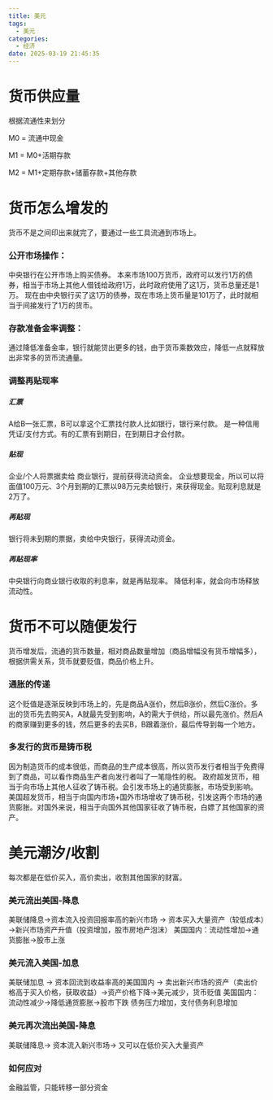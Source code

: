 ```yaml
---
title: 美元
tags:
  - 美元
categories:
  - 经济
date: 2025-03-19 21:45:35
---
```

# 货币供应量
根据流通性来划分

M0 ​= 流通中现金

M1 = M0+活期存款

M2 = M1+定期存款+储蓄存款+其他存款​


# 货币怎么增发的
货币不是之间印出来就完了，要通过一些工具流通到市场上。

### 公开市场操作：
中央银行在公开市场上购买债券。
本来市场100万货币，政府可以发行1万的债券，相当于市场上其他人借钱给政府1万，此时政府使用了这1万，货币总量还是1万。 现在由中央银行买了这1万的债券，现在市场上货币量是101万了，此时就相当于间接发行了1万的货币。

### 存款准备金率调整：
通过降低准备金率，银行就能贷出更多的钱，由于货币乘数效应，降低一点就释放出非常多的货币流通量。

### 调整再贴现率
##### 汇票
A给B一张汇票，B可以拿这个汇票找付款人比如银行，银行来付款。
是一种信用凭证/支付方式。有的汇票有到期日，在到期日才会付款。
##### 贴现
企业/个人将票据卖给 商业银行，提前获得流动资金。
企业想要现金，所以可以将面值100万元、3个月到期的汇票以98万元卖给银行，来获得现金。贴现利息就是2万了。

##### 再贴现
银行将未到期的票据，卖给中央银行，获得流动资金。
##### 再贴现率
中央银行向商业银行收取的利息率，就是再贴现率。
降低利率，就会向市场释放流动性。


# 货币不可以随便发行
货币增发后，流通的货币数量，相对商品数量增加（商品增幅没有货币增幅多），根据供需关系，货币就要贬值，商品价格上升。

### 通胀的传递
这个贬值是逐渐反映到市场上的，先是商品A涨价，然后B涨价，然后C涨价。多出的货币先去购买A，A就最先受到影响，A的需大于供给，所以最先涨价。然后A的商家赚到更多的钱，然后更多的去买B，B跟着涨价，最后传导到每一个地方。

### 多发行的货币是铸币税
因为制造货币的成本很低，而商品的生产成本很高，所以货币发行者相当于免费得到了商品，可以看作商品生产者向发行者叫了一笔隐性的税。
政府超发货币，相当于向市场上其他人征收了铸币税。会引发市场上的通货膨胀，市场受到影响。
美国超发货币，相当于向国内市场+国外市场增收了铸币税，引发这两个市场的通货膨胀。对国外来说，相当于向国外其他国家征收了铸币税，白嫖了其他国家的资产。


# 美元潮汐/收割
每次都是在低价买入，高价卖出，收割其他国家的财富。

### 美元流出美国-降息
美联储降息→资本流入投资回报率高的新兴市场 → 资本买入大量资产（较低成本）→新兴市场资产升值（投资增加，股市房地产泡沫）
美国国内：流动性增加→通货膨胀→股市上涨
### 美元流入美国-加息
美联储加息 → 资本回流到收益率高的美国国内 → 卖出新兴市场的资产（卖出价格高于买入价格，获取收益）→资产价格下降→美元减少，货币贬值
美国国内：流动性减少→降低通货膨胀→股市下跌
债务压力增加，支付债务利息增加
### 美元再次流出美国-降息
美联储降息→ 资本流入新兴市场→ 又可以在低价买入大量资产

### 如何应对
金融监管，只能转移一部分资金










